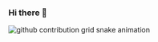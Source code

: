 ### Hi there 👋


<picture>
  <source media="(prefers-color-scheme: dark)" srcset="https://raw.githubusercontent.com/senakrks/senakrks/output/github-contribution-grid-snake-dark.svg">
  <source media="(prefers-color-scheme: light)" srcset="https://raw.githubusercontent.com/senakrks/senakrks/output/github-contribution-grid-snake.svg">
  <img alt="github contribution grid snake animation" src="https://raw.githubusercontent.com/senakrks/senakrks/output/github-contribution-grid-snake.svg">
</picture>
